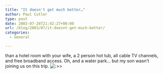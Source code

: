 ```yaml
---
title: "It doesn't get much better…"
author: Paul Cutler
type: post
date: 2003-07-26T21:42:27+00:00
url: /blog/2003/07/it-doesnt-get-much-better/
categories:
  - General

---
```

than a hotel room with your wife, a 2 person hot tub, all cable TV channels, and free broadband access. Oh, and a water park&#8230; but my son wasn&#8217;t joining us on this trip. <img src='https://i1.wp.com/www.silwenae.net/blogs/img/smilies/icon_mrgreen.gif?w=700' alt='&#58;&#62;&#62;' class='middle' data-recalc-dims="1" />